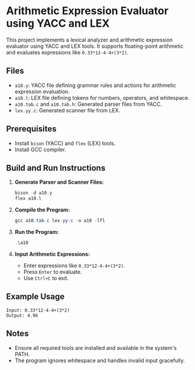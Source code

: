 # Arithmetic Expression Evaluator using YACC and LEX

This project implements a lexical analyzer and arithmetic expression evaluator using YACC and LEX tools. It supports floating-point arithmetic and evaluates expressions like `0.33*12-4-4+(3*2)`.

## Files

- `a10.y`: YACC file defining grammar rules and actions for arithmetic expression evaluation.
- `a10.l`: LEX file defining tokens for numbers, operators, and whitespace.
- `a10.tab.c` and `a10.tab.h`: Generated parser files from YACC.
- `lex.yy.c`: Generated scanner file from LEX.

## Prerequisites

- Install `bison` (YACC) and `flex` (LEX) tools.
- Install GCC compiler.

## Build and Run Instructions

1. **Generate Parser and Scanner Files:**
   ```powershell
   bison -d a10.y
   flex a10.l
   ```

2. **Compile the Program:**
   ```powershell
   gcc a10.tab.c lex.yy.c -o a10 -lfl
   ```

3. **Run the Program:**
   ```powershell
   .\a10
   ```

4. **Input Arithmetic Expressions:**
   - Enter expressions like `0.33*12-4-4+(3*2)`.
   - Press `Enter` to evaluate.
   - Use `Ctrl+C` to exit.

## Example Usage

```plaintext
Input: 0.33*12-4-4+(3*2)
Output: 4.96
```

## Notes

- Ensure all required tools are installed and available in the system's PATH.
- The program ignores whitespace and handles invalid input gracefully.